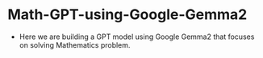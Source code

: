 # Math-GPT-using-Google-Gemma2
- Here we are building a GPT model using Google Gemma2 that focuses on solving Mathematics problem.